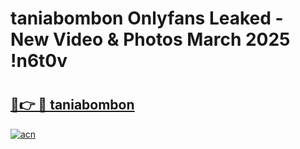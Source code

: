 # taniabombon Onlyfans Leaked - New Video & Photos March 2025 !n6t0v

# <h2><a href="https://cgyum0.iuczelnia.edu.pl?title=taniabombon&ref=n6t0v">🔗👉 🔴 taniabombon</a></h2>

[![acn](https://github.com/user-attachments/assets/0f9c940e-d8b0-45ae-aac7-cd30a18b3e1c)](https://cgyum0.iuczelnia.edu.pl?title=taniabombon&ref=n6t0v)

